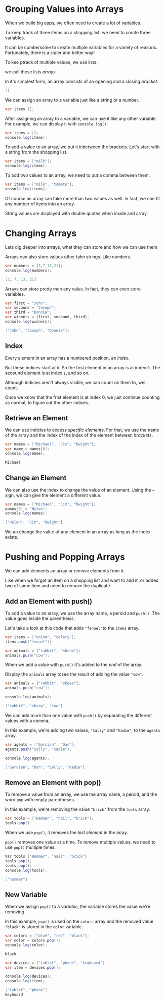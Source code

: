 # Grouping Values into Arrays

When we build big apps, we often need to create a lot of variables.

To keep track of three items on a shopping list, we need to create three variables.

It can be cumbersome to create multiple variables for a variety of reasons.
Fortunately, there is a sipler and better way!

To kee ptrack of multiple values, we use lists.

we call these lists *arrays*.

In it's simplest form, an array consists of an opening and a closing *bracket*.

```java
[]
```

We can assign an array to a variable just like a string or a number.

```java
var items [];
```

After assigning an array to a variable, we can use it like any other variable.
For example, we can display it with `console.log()`.

```java
var items = [];
console.log(items);
```

To add a value to an array, we put it inbetween the brackets. Let's start with a string from the shopping list.

```java
var items = ["milk"];
console.log(items);
```

To add two values to an array, we need to put a comma between them.

```java
var items = ["milk", "tomato"];
console.log(items);
```

Of course an array can take more than two values as well. In fact, we can fit any number of items into an array.

String values are displayed with double quotes when inside and array.

# Changing Arrays
Lets dig deeper into arrays, what they can store and how we can use them.

Arrays can also store values other tahn strings. Like numbers.

```java
var numbers = [3,7,13,21];
console.log(numbers);
```
```java
[3, 7, 13, 21]
```

Arrays can store pretty mch any value. In fact, they can even store variables.

```java
var first = "John";
var secound = "Joseph";
var third = "Donnie";
var winners = [first, secound, third];
console.log(winners);
```
```java
["John", "Joseph", "Donnie"];
```
## Index

Every element in an array has a numbered position, an *index*.

But these indices start at `0`. So the first element in an array is at index `0`.
The secound element is at index `1`, and so on.

Although indicies aren't always visible, we can count on them to, well, count.

Once we know that the frist element is at index 0, we just continue counting as normal, to figure out the other indices.

## Retrieve an Element

We can use indicies to access *specific elements*. For that, we use the name of the array and the index of the index of the element between *brackets*.

```java
var names = ["Michael", "Jim", "Dwight"];
var name = names[0];
console.log(name);
```
```java
Michael
```
## Change an Element
We can also use the index to change the value of an element.
Using the `=` sign, we can give the element a different value.

```java
var names = ["Michael", "Jim", "Dwight"];
names[0] = "Helen";
console.log(names);
```
```java
["Helen", "Jim", "Dwight"]
```

We an change the value of any element in an array as long as the index exists.

# Pushing and Popping Arrays
We can add elements an array or remove elements from it.

Like when we forgot an item on a shopping list and want to add it, or added two of same item and need to remove the duplicate.

## Add an Element with push()

To add a value to an array, we use the array name, a peroid and `push()`.
The value goes inside the parenthesis.

Let's take a look at this code that adds `"fennel"`to the `items` array.

```java
var items = ["onion", "celery"];
items.push("fennel");
```

```java
var animals = ["rabbit", "sheep"];
animals.push("cow");
```

When we add a value with `push()` it's added to the *end* of the array.

Display the `animals` array tosee the result of adding the value `"cow"`.

```java
var animals = ["rabbit", "sheep"];
animals.push("cow");

console.log(animals);
```
```java
["rabbit", "sheep", "cow"]
```

We can add more than one value with `push()` by separating the different values with a comma.

In this example, we're adding two values, `"Sally"` and `"Kadie"`, to the `agents` array.

```java
var agents = ["Garcian", "Dan"];
agents.push("Sally", "Kadie");

console.log(agents);
```
```java
["Garcian", "Dan", "Sally", "Kadie"]
```

## Remove an Element with pop()
To remove a value from an array, we use the array name, a peroid, and the word `pop` with empty parentheses.

In this example, we're removing the value `"brick"` from the `tools` array.

```java
var tools = ["Hammer", "nail", "brick"];
tools.pop()
```

When we use `pop()`, it removes the *last element* in the array.

`pop()` removes one value at a time. To remove multiple values, we need to use `pop()` multiple times.

```java
Var tools ["Hammer", "nail", "brick"]
tools.pop();
tools.pop();
console.log(tools);
```
```java
["hammer"]
```
## New Variable
When we assign `pop()` to a *variable*, the variable stores the value we're removing.

In this example, `pop()` is used on the `colors` array and the removed value `"black"` is stored in the `color` variable.

```java
var colors = ["blue", "red", "black"];
var color = colors.pop();
console.log(color);
```
```java
black
```

```java
var devices = ["tablet", "phone", "keyboard"]
var item = devices.pop();

console.log(devices);
console.log(item);
```
```java
["tablet", "phone"]
keyboard
```
